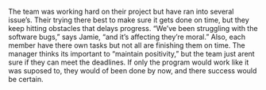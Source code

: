 The team was working hard on their project but have ran into several issue’s. Their trying there best to make sure it gets done on time, but they keep hitting obstacles that delays progress. “We’ve been struggling with the software bugs,” says Jamie, “and it’s affecting they’re moral.” Also, each member have there own tasks but not all are finishing them on time. The manager thinks its important to “maintain positivity,” but the team just arent sure if they can meet the deadlines. If only the program would work like it was suposed to, they would of been done by now, and there success would be certain.